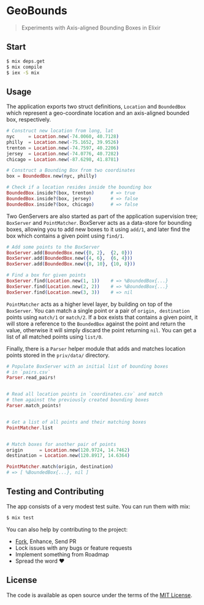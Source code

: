 GeoBounds
=========

> Experiments with Axis-aligned Bounding Boxes in Elixir




## Start

```bash
$ mix deps.get
$ mix compile
$ iex -S mix
```




## Usage

The application exports two struct definitions, `Location` and `BoundedBox`
which represent a geo-coordinate location and an axis-aligned bounded box,
respectively.

```elixir
# Construct new location from long, lat
nyc     = Location.new(-74.0060, 40.7128)
philly  = Location.new(-75.1652, 39.9526)
trenton = Location.new(-74.7597, 40.2206)
jersey  = Location.new(-74.0776, 40.7282)
chicago = Location.new(-87.6298, 41.8781)

# Construct a Bounding Box from two coordinates
box = BoundedBox.new(nyc, philly)

# Check if a location resides inside the bounding box
BoundedBox.inside?(box, trenton)      # => true
BoundedBox.inside?(box, jersey)       # => false
BoundedBox.inside?(box, chicago)      # => false
```

Two GenServers are also started as part of the application supervision tree;
`BoxServer` and `PointMatcher`. BoxServer acts as a data-store for bounding
boxes, allowing you to add new boxes to it using `add/1`, and later find the
box which contains a given point using `find/1`.

```elixir
# Add some points to the BoxServer
BoxServer.add(BoundedBox.new({0, 2},  {2, 0}))
BoxServer.add(BoundedBox.new({4, 6},  {6, 4}))
BoxServer.add(BoundedBox.new({8, 10}, {10, 8}))

# Find a box for given points
BoxServer.find(Location.new(1, 1))    # => %BoundedBox{...}
BoxServer.find(Location.new(2, 2))    # => %BoundedBox{...}
BoxServer.find(Location.new(3, 3))    # => nil
```


`PointMatcher` acts as a higher level layer, by building on top of the
`BoxServer`. You can match a single point or a pair of `origin, destination`
points using `match/1` or `match/2`. If a box exists that contains a given
point, it will store a reference to the `BoundedBox` against the point and
return the value, otherwise it will simply discard the point returning `nil`.
You can get a list of all matched points using `list/0`.

Finally, there is a `Parser` helper module that adds and matches location
points stored in the `priv/data/` directory.

```elixir
# Populate BoxServer with an initial list of bounding boxes
# in `pairs.csv`
Parser.read_pairs!


# Read all location points in `coordinates.csv` and match
# them against the previously created bounding boxes
Parser.match_points!


# Get a list of all points and their matching boxes
PointMatcher.list


# Match boxes for another pair of points
origin      = Location.new(120.9724, 14.7462)
destination = Location.new(120.8917, 14.6364)

PointMatcher.match(origin, destination)
# => [ %BoundedBox{...}, nil ]
```




## Testing and Contributing

The app consists of a very modest test suite. You can run them with mix:

```bash
$ mix test
```

You can also help by contributing to the project:

 - [Fork][github-fork], Enhance, Send PR
 - Lock issues with any bugs or feature requests
 - Implement something from Roadmap
 - Spread the word :heart:





## License

The code is available as open source under the terms of the [MIT License][license].


  [license]:     https://opensource.org/licenses/MIT
  [github-fork]: https://github.com/sheharyarn/geo-bounds/fork

